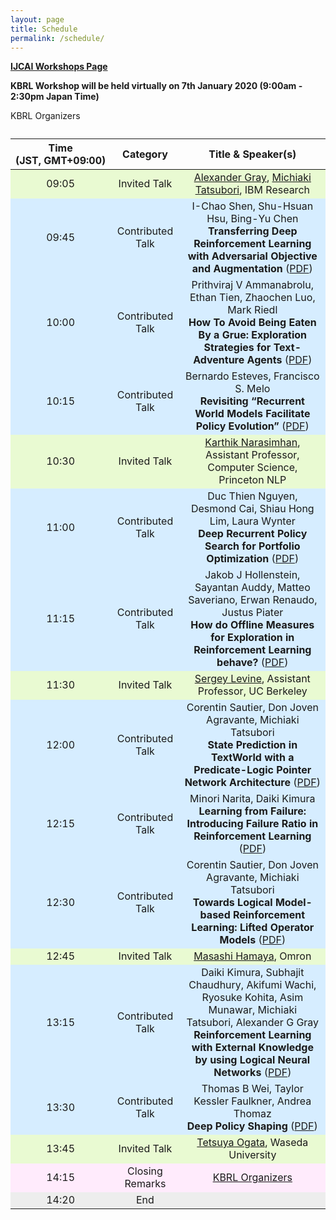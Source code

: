 ```yaml
---
layout: page
title: Schedule
permalink: /schedule/
---
```


**[IJCAI Workshops Page](https://www.ijcai20.org/workshops.html)**

**KBRL Workshop will be held virtually on 7th January 2020 (9:00am - 2:30pm Japan Time)**

<table style="text-align: center;">
	<caption></caption>
	<thead>
	<tr>
		<th>Time<br>(JST,&nbsp;GMT+09:00)</th>
		<th>Category</th>
		<th>Title & Speaker(s)</th>
	</tr>
	</thead>
	<tbody>
	<tr style="background-color: #ffebfc;>
		<td>09:00</td>
		<td>Opening Remarks</td>
		<td><a href="https://kbrl.github.io/organizers/">KBRL Organizers</a></td>
	</tr>
	<tr style="background-color: #e9fad2;">
		<td>09:05</td>
		<td>Invited Talk</td>
		<td><a href="https://www.linkedin.com/in/alexander-gray-b554b64/">Alexander Gray</a>, <a href="https://researcher.watson.ibm.com/researcher/view.php?person=jp-MICH">Michiaki Tatsubori</a>, IBM Research</td>
	</tr>		
	<tr style="background-color: #d6edff;">
		<td>09:45</td>
		<td>Contributed Talk</td>
		<td>I-Chao Shen, Shu-Hsuan Hsu, Bing-Yu Chen<br><b>Transferring Deep Reinforcement Learning with Adversarial Objective and Augmentation</b>  (<a href="https://kbrl.github.io/papers/01-KBRL.pdf">PDF</a>)</td>
	</tr>	
	<tr style="background-color: #d6edff;">
		<td>10:00</td>
		<td>Contributed Talk</td>
		<td>Prithviraj V Ammanabrolu, Ethan Tien, Zhaochen Luo, Mark Riedl<br><b>How To Avoid Being Eaten By a Grue: Exploration Strategies for Text-Adventure Agents</b>
 (<a href="https://kbrl.github.io/papers/03-KBRL.pdf">PDF</a>)</td>
	</tr>
	<tr style="background-color: #d6edff;">
		<td>10:15</td>
		<td>Contributed Talk</td>
		<td>Bernardo Esteves, Francisco S. Melo<br><b>Revisiting “Recurrent World Models Facilitate Policy Evolution”</b> (<a href="https://kbrl.github.io/papers/05-KBRL.pdf">PDF</a>)</td>
	</tr>
	<tr style="background-color: #e9fad2;">
		<td>10:30</td>
		<td>Invited Talk</td>
		<td><a href="https://www.cs.princeton.edu/~karthikn/">Karthik Narasimhan</a>, Assistant Professor, Computer Science, Princeton NLP</td>
	</tr>					
	<tr style="background-color: #d6edff;">
		<td>11:00</td>
		<td>Contributed Talk</td>
		<td>Duc Thien Nguyen, Desmond Cai, Shiau Hong Lim, Laura Wynter<br><b>Deep Recurrent Policy Search for Portfolio Optimization</b> (<a href="https://kbrl.github.io/papers/06-KBRL.pdf">PDF</a>)</td>	
	</tr>		
	<tr style="background-color: #d6edff;">
		<td>11:15</td>
		<td>Contributed Talk</td>
		<td>Jakob J Hollenstein, Sayantan Auddy, Matteo Saveriano, Erwan Renaudo, Justus Piater<br><b>How do Offline Measures for Exploration in Reinforcement Learning behave?</b> (<a href="https://kbrl.github.io/papers/07-KBRL.pdf">PDF</a>)</td>
	</tr>	
	<tr style="background-color: #e9fad2;">
		<td>11:30</td>
		<td>Invited Talk</td>
		<td><a href="https://www2.eecs.berkeley.edu/Faculty/Homepages/svlevine.html">Sergey Levine</a>, Assistant Professor, UC Berkeley</td>
	</tr>
	<tr style="background-color: #d6edff;">
		<td>12:00</td>
		<td>Contributed Talk</td>
		<td>Corentin Sautier, Don Joven Agravante, Michiaki Tatsubori<br><b>State Prediction in TextWorld with a Predicate-Logic Pointer Network Architecture</b> (<a href="https://kbrl.github.io/papers/08-KBRL.pdf">PDF</a>)</td>
	</tr>
	<tr style="background-color: #d6edff;">
		<td>12:15</td>
		<td>Contributed Talk</td>
		<td>Minori Narita, Daiki Kimura<br><b>Learning from Failure: Introducing Failure Ratio in Reinforcement Learning</b> (<a href="https://kbrl.github.io/papers/09-KBRL.pdf">PDF</a>)</td>
	</tr>
	<tr style="background-color: #d6edff;">
		<td>12:30</td>
		<td>Contributed Talk</td>
		<td>Corentin Sautier, Don Joven Agravante, Michiaki Tatsubori<br><b>Towards Logical Model-based Reinforcement Learning: Lifted Operator Models</b> (<a href="https://kbrl.github.io/papers/10-KBRL.pdf">PDF</a>)</td>
	</tr>
	<tr style="background-color: #e9fad2;">
		<td>12:45</td>
		<td>Invited Talk</td>
		<td><a href="https://scholar.google.co.jp/citations?user=Khb7qw8AAAAJ&hl=ja">Masashi Hamaya</a>, Omron</td>
	</tr>
	<tr style="background-color: #d6edff;">
		<td>13:15</td>
		<td>Contributed Talk</td>
		<td>Daiki Kimura, Subhajit Chaudhury, Akifumi Wachi, Ryosuke Kohita, Asim Munawar, Michiaki Tatsubori, Alexander G Gray<br><b>Reinforcement Learning with External Knowledge by using Logical Neural Networks</b> (<a href="https://kbrl.github.io/papers/11-KBRL.pdf">PDF</a>)</td>
	</tr>
	<tr style="background-color: #d6edff;">
		<td>13:30</td>
		<td>Contributed Talk</td>
		<td>Thomas B Wei, Taylor Kessler Faulkner, Andrea Thomaz<br><b>Deep Policy Shaping</b> (<a href="https://kbrl.github.io/papers/12-KBRL.pdf">PDF</a>)</td>
	</tr>
	<tr style="background-color: #e9fad2;">
		<td>13:45</td>
		<td>Invited Talk</td>
		<td><a href="https://ogata-lab.jp/">Tetsuya Ogata</a>, Waseda University</td>
	</tr>
	<tr style="background-color: #ffebfc;">
		<td>14:15</td>
		<td>Closing Remarks</td>
		<td><a href="https://kbrl.github.io/organizers/">KBRL Organizers</a></td>
	</tr>
	<tr style="background-color: #ededed;">
		<td>14:20</td>
		<td>End</td>
		<td></td>
	</tr>
	</tbody>
</table>

